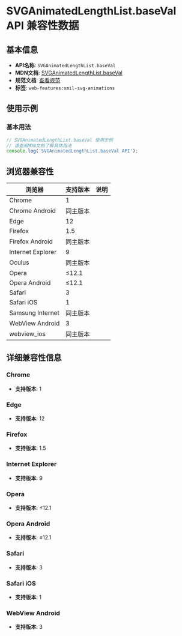 # SVGAnimatedLengthList.baseVal API 兼容性数据

## 基本信息

- **API名称**: `SVGAnimatedLengthList.baseVal`
- **MDN文档**: [SVGAnimatedLengthList.baseVal](https://developer.mozilla.org/docs/Web/API/SVGAnimatedLengthList/baseVal)
- **规范文档**: [查看规范](https://svgwg.org/svg2-draft/types.html#__svg__SVGAnimatedLengthList__baseVal)
- **标签**: `web-features:smil-svg-animations`

## 使用示例

### 基本用法

```javascript
// SVGAnimatedLengthList.baseVal 使用示例
// 请查阅MDN文档了解具体用法
console.log('SVGAnimatedLengthList.baseVal API');
```

## 浏览器兼容性

| 浏览器 | 支持版本 | 说明 |
|--------|----------|------|
| Chrome | 1 |  |
| Chrome Android | 同主版本 |  |
| Edge | 12 |  |
| Firefox | 1.5 |  |
| Firefox Android | 同主版本 |  |
| Internet Explorer | 9 |  |
| Oculus | 同主版本 |  |
| Opera | ≤12.1 |  |
| Opera Android | ≤12.1 |  |
| Safari | 3 |  |
| Safari iOS | 1 |  |
| Samsung Internet | 同主版本 |  |
| WebView Android | 3 |  |
| webview_ios | 同主版本 |  |

## 详细兼容性信息

### Chrome

- **支持版本**: 1

### Edge

- **支持版本**: 12

### Firefox

- **支持版本**: 1.5

### Internet Explorer

- **支持版本**: 9

### Opera

- **支持版本**: ≤12.1

### Opera Android

- **支持版本**: ≤12.1

### Safari

- **支持版本**: 3

### Safari iOS

- **支持版本**: 1

### WebView Android

- **支持版本**: 3

